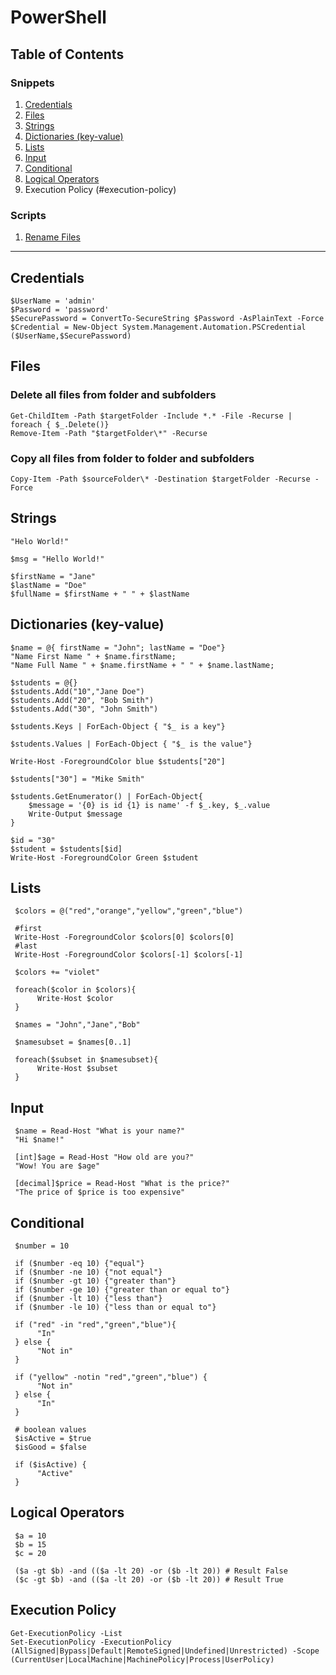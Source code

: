 # PowerShell

##  Table of Contents
### Snippets
1. [Credentials](#Credentials)
2. [Files](#Files)
3. [Strings](#Strings)
4. [Dictionaries (key-value)](#Dictionaries-key-value)
5. [Lists](#Lists)
6. [Input](#Input)
7. [Conditional](#Conditional)
8. [Logical Operators](#logical-operators)
9. Execution Policy (#execution-policy)

### Scripts
1. [Rename Files](rename-files.ps1)

***
## Credentials
    $UserName = 'admin'
    $Password = 'password'
    $SecurePassword = ConvertTo-SecureString $Password -AsPlainText -Force
    $Credential = New-Object System.Management.Automation.PSCredential ($UserName,$SecurePassword)

## Files
### Delete all files from folder and subfolders
    Get-ChildItem -Path $targetFolder -Include *.* -File -Recurse | foreach { $_.Delete()}
    Remove-Item -Path "$targetFolder\*" -Recurse

### Copy all files from folder to folder and subfolders
    Copy-Item -Path $sourceFolder\* -Destination $targetFolder -Recurse -Force

## Strings
    "Helo World!"

    $msg = "Hello World!"

    $firstName = "Jane"
    $lastName = "Doe"
    $fullName = $firstName + " " + $lastName

## Dictionaries (key-value)
    $name = @{ firstName = "John"; lastName = "Doe"}
    "Name First Name " + $name.firstName;
    "Name Full Name " + $name.firstName + " " + $name.lastName;

    $students = @{}
    $students.Add("10","Jane Doe")
    $students.Add("20", "Bob Smith")
    $students.Add("30", "John Smith")

    $students.Keys | ForEach-Object { "$_ is a key"}

    $students.Values | ForEach-Object { "$_ is the value"}

    Write-Host -ForegroundColor blue $students["20"]

    $students["30"] = "Mike Smith"

    $students.GetEnumerator() | ForEach-Object{
        $message = '{0} is id {1} is name' -f $_.key, $_.value
        Write-Output $message
    }

    $id = "30"
    $student = $students[$id]
    Write-Host -ForegroundColor Green $student


## Lists

     $colors = @("red","orange","yellow","green","blue")

     #first
     Write-Host -ForegroundColor $colors[0] $colors[0]
     #last
     Write-Host -ForegroundColor $colors[-1] $colors[-1]

     $colors += "violet"

     foreach($color in $colors){
          Write-Host $color
     }

     $names = "John","Jane","Bob"

     $namesubset = $names[0..1]

     foreach($subset in $namesubset){
          Write-Host $subset
     }

## Input
     $name = Read-Host "What is your name?"
     "Hi $name!"

     [int]$age = Read-Host "How old are you?"
     "Wow! You are $age"

     [decimal]$price = Read-Host "What is the price?"
     "The price of $price is too expensive"

## Conditional
     $number = 10

     if ($number -eq 10) {"equal"}
     if ($number -ne 10) {"not equal"}
     if ($number -gt 10) {"greater than"}
     if ($number -ge 10) {"greater than or equal to"}
     if ($number -lt 10) {"less than"}
     if ($number -le 10) {"less than or equal to"}

     if ("red" -in "red","green","blue"){
          "In"
     } else {
          "Not in"
     }

     if ("yellow" -notin "red","green","blue") {
          "Not in"
     } else {
          "In"
     }

     # boolean values
     $isActive = $true
     $isGood = $false

     if ($isActive) {
          "Active"
     }

## Logical Operators
     $a = 10
     $b = 15
     $c = 20

     ($a -gt $b) -and (($a -lt 20) -or ($b -lt 20)) # Result False
     ($c -gt $b) -and (($a -lt 20) -or ($b -lt 20)) # Result True
     
## Execution Policy
    Get-ExecutionPolicy -List
    Set-ExecutionPolicy -ExecutionPolicy (AllSigned|Bypass|Default|RemoteSigned|Undefined|Unrestricted) -Scope (CurrentUser|LocalMachine|MachinePolicy|Process|UserPolicy)
    
